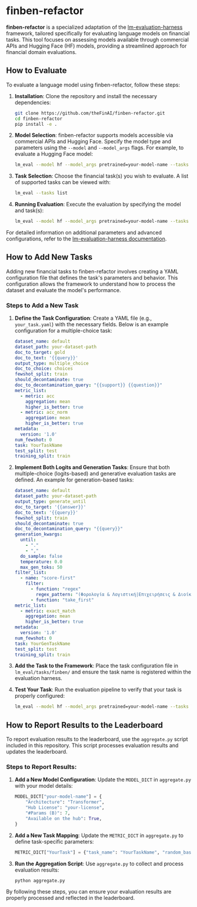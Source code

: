 # finben-refactor

**finben-refactor** is a specialized adaptation of the [lm-evaluation-harness](https://github.com/EleutherAI/lm-evaluation-harness) framework, tailored specifically for evaluating language models on financial tasks. This tool focuses on assessing models available through commercial APIs and Hugging Face (HF) models, providing a streamlined approach for financial domain evaluations.

## How to Evaluate

To evaluate a language model using finben-refactor, follow these steps:

1. **Installation**:
   Clone the repository and install the necessary dependencies:
   ```bash
   git clone https://github.com/theFinAI/finben-refactor.git
   cd finben-refactor
   pip install -e .
   ```

2. **Model Selection**:
   finben-refactor supports models accessible via commercial APIs and Hugging Face. Specify the model type and parameters using the `--model` and `--model_args` flags. For example, to evaluate a Hugging Face model:
   ```bash
   lm_eval --model hf --model_args pretrained=your-model-name --tasks your_task --device cuda:0 --batch_size 8 --hf_hub_log_args "hub_results_org=your_org,results_repo_name=your_repo,push_results_to_hub=True,public_repo=True"
   ```

3. **Task Selection**:
   Choose the financial task(s) you wish to evaluate. A list of supported tasks can be viewed with:
   ```bash
   lm_eval --tasks list
   ```

4. **Running Evaluation**:
   Execute the evaluation by specifying the model and task(s):
   ```bash
   lm_eval --model hf --model_args pretrained=your-model-name --tasks your_task --device cuda:0 --batch_size 8 --hf_hub_log_args "hub_results_org=your_org,results_repo_name=your_repo,push_results_to_hub=True,public_repo=True"
   ```

For detailed information on additional parameters and advanced configurations, refer to the [lm-evaluation-harness documentation](https://github.com/EleutherAI/lm-evaluation-harness/blob/main/docs/interface.md).

## How to Add New Tasks

Adding new financial tasks to finben-refactor involves creating a YAML configuration file that defines the task's parameters and behavior. This configuration allows the framework to understand how to process the dataset and evaluate the model's performance.

### Steps to Add a New Task

1. **Define the Task Configuration**:
   Create a YAML file (e.g., `your_task.yaml`) with the necessary fields. Below is an example configuration for a multiple-choice task:
   ```yaml
   dataset_name: default
   dataset_path: your-dataset-path
   doc_to_target: gold
   doc_to_text: '{{query}}'
   output_type: multiple_choice
   doc_to_choice: choices
   fewshot_split: train
   should_decontaminate: true
   doc_to_decontamination_query: "{{support}} {{question}}"
   metric_list:
     - metric: acc
       aggregation: mean
       higher_is_better: true
     - metric: acc_norm
       aggregation: mean
       higher_is_better: true
   metadata:
     version: '1.0'
   num_fewshot: 0
   task: YourTaskName
   test_split: test
   training_split: train
   ```

2. **Implement Both Logits and Generation Tasks**:
   Ensure that both multiple-choice (logits-based) and generative evaluation tasks are defined. An example for generation-based tasks:
   ```yaml
   dataset_name: default
   dataset_path: your-dataset-path
   output_type: generate_until
   doc_to_target: '{{answer}}'
   doc_to_text: '{{query}}'
   fewshot_split: train
   should_decontaminate: true
   doc_to_decontamination_query: "{{query}}"
   generation_kwargs:
     until:
       - "."
       - ","
     do_sample: false
     temperature: 0.0
     max_gen_toks: 50
   filter_list:
     - name: "score-first"
       filter:
         - function: "regex"
           regex_pattern: "(Φορολογία & Λογιστική|Επιχειρήσεις & Διοίκηση|Οικονομικά|Βιομηχανία|Τεχνολογία|Κυβέρνηση & Έλεγχοι)"
         - function: "take_first"
   metric_list:
     - metric: exact_match
       aggregation: mean
       higher_is_better: true
   metadata:
     version: '1.0'
   num_fewshot: 0
   task: YourGenTaskName
   test_split: test
   training_split: train
   ```

3. **Add the Task to the Framework**:
   Place the task configuration file in `lm_eval/tasks/finben/` and ensure the task name is registered within the evaluation harness.

4. **Test Your Task**:
   Run the evaluation pipeline to verify that your task is properly configured:
   ```bash
   lm_eval --model hf --model_args pretrained=your-model-name --tasks YourTaskName --device cuda:0 --batch_size 8 --hf_hub_log_args "hub_results_org=your_org,results_repo_name=your_repo,push_results_to_hub=True,public_repo=True"
   ```

## How to Report Results to the Leaderboard

To report evaluation results to the leaderboard, use the `aggregate.py` script included in this repository. This script processes evaluation results and updates the leaderboard.

### Steps to Report Results:

1. **Add a New Model Configuration**:
   Update the `MODEL_DICT` in `aggregate.py` with your model details:
   ```python
   MODEL_DICT["your-model-name"] = {
       "Architecture": "Transformer",
       "Hub License": "your-license",
       "#Params (B)": 7,
       "Available on the hub": True,
   }
   ```

2. **Add a New Task Mapping**:
   Update the `METRIC_DICT` in `aggregate.py` to define task-specific parameters:
   ```python
   METRIC_DICT["YourTask"] = {"task_name": "YourTaskName", "random_baseline": 0.2}
   ```

3. **Run the Aggregation Script**:
   Use `aggregate.py` to collect and process evaluation results:
   ```bash
   python aggregate.py
   ```

By following these steps, you can ensure your evaluation results are properly processed and reflected in the leaderboard.
